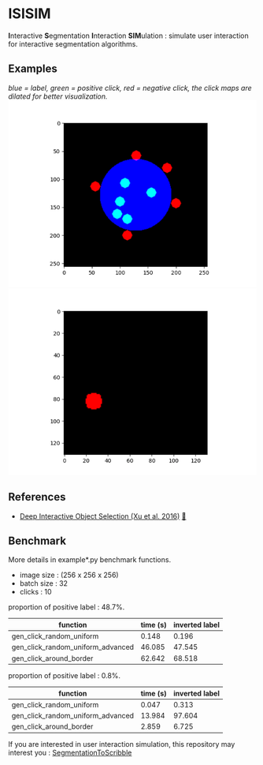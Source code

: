 # ISISIM
**I**nteractive **S**egmentation **I**nteraction **SIM**ulation : simulate user interaction for interactive segmentation algorithms.

## Examples
*blue = label, green = positive click, red = negative click, the click maps are dilated for better visualization.*
![example_2d](media/example_2d.png)
![example_3d](media/example_3d.gif)


## References
* [Deep Interactive Object Selection (Xu et al. 2016)](https://arxiv.org/abs/1603.04042) [:scroll:](references/1603.04042.pdf)

## Benchmark
More details in example*.py benchmark functions.

* image size : (256 x 256 x 256)
* batch size : 32
* clicks : 10

proportion of positive label : 48.7%.

| function | time (s) | inverted label |
| --- | --- | --- |
| gen_click_random_uniform | 0.148 | 0.196 |
| gen_click_random_uniform_advanced | 46.085 | 47.545 |
| gen_click_around_border | 62.642 | 68.518 |

proportion of positive label : 0.8%.

| function | time (s) | inverted label |
| --- | --- | --- |
| gen_click_random_uniform | 0.047 | 0.313 |
| gen_click_random_uniform_advanced | 13.984 | 97.604 |
| gen_click_around_border | 2.859 | 6.725 |

If you are interested in user interaction simulation, this repository may interest you :
[SegmentationToScribble](https://github.com/Cyril-Meyer/SegmentationToScribble)
